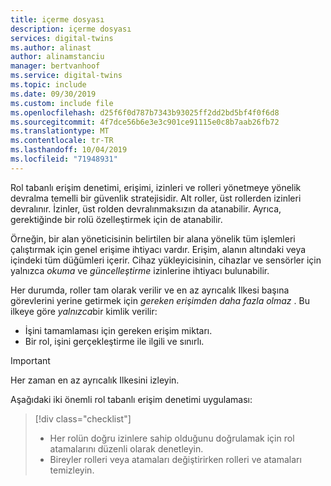 ```yaml
---
title: içerme dosyası
description: içerme dosyası
services: digital-twins
ms.author: alinast
author: alinamstanciu
manager: bertvanhoof
ms.service: digital-twins
ms.topic: include
ms.date: 09/30/2019
ms.custom: include file
ms.openlocfilehash: d25f6f0d787b7343b93025ff2dd2bd5bf4f0f6d8
ms.sourcegitcommit: 4f7dce56b6e3e3c901ce91115e0c8b7aab26fb72
ms.translationtype: MT
ms.contentlocale: tr-TR
ms.lasthandoff: 10/04/2019
ms.locfileid: "71948931"
---
```

Rol tabanlı erişim denetimi, erişimi, izinleri ve rolleri yönetmeye yönelik devralma temelli bir güvenlik stratejisidir. Alt roller, üst rollerden izinleri devralınır. İzinler, üst rolden devralınmaksızın da atanabilir. Ayrıca, gerektiğinde bir rolü özelleştirmek için de atanabilir.

Örneğin, bir alan yöneticisinin belirtilen bir alana yönelik tüm işlemleri çalıştırmak için genel erişime ihtiyacı vardır. Erişim, alanın altındaki veya içindeki tüm düğümleri içerir. Cihaz yükleyicisinin, cihazlar ve sensörler için yalnızca *okuma* ve *güncelleştirme* izinlerine ihtiyacı bulunabilir.

Her durumda, roller tam olarak verilir ve en az ayrıcalık Ilkesi başına görevlerini yerine getirmek için *gereken erişimden daha fazla olmaz* . Bu ilkeye göre *yalnızca*bir kimlik verilir:

* İşini tamamlaması için gereken erişim miktarı.
* Bir rol, işini gerçekleştirme ile ilgili ve sınırlı.

>[!IMPORTANT]
> Her zaman en az ayrıcalık Ilkesini izleyin.

Aşağıdaki iki önemli rol tabanlı erişim denetimi uygulaması:

> [!div class="checklist"]
> * Her rolün doğru izinlere sahip olduğunu doğrulamak için rol atamalarını düzenli olarak denetleyin.
> * Bireyler rolleri veya atamaları değiştirirken rolleri ve atamaları temizleyin.